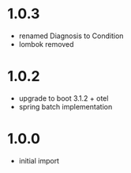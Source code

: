 # 1.0.3
- renamed Diagnosis to Condition
- lombok removed

# 1.0.2
- upgrade to boot 3.1.2 + otel
- spring batch implementation

# 1.0.0
- initial import